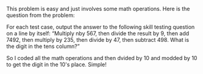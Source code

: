 This problem is easy and just involves some math operations. Here is the question from the problem:

For each test case, output the answer to the following skill testing question on a line by itself:
“Multiply nby 567, then divide the result by 9, then add 7492, then multiply by 235, then divide
by 47, then subtract 498. What is the digit in the tens column?”

So I coded all the math operations and then dvided by 10 and modded by 10 to get the digit in the 10's place. Simple!
